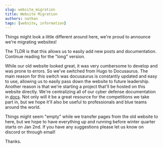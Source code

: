 ```yaml
---
slug: website_migration
title: Website Migration
authors: nathan
tags: [website, information]
---
```


Things might look a little different around here, we're proud to announce we're migrating websites!

The TLDR is that this allows us to easily add new posts and documentation. Continue reading for the "long" version.

<!--truncate-->

While our old website looked great, it was very cumbersome to develop and was prone to errors. So we've switched from Hugo to Docusaurus. The main reason for this switch was docusaurus is constantly updated and easy to use, allowing us to easily pass down the website to future leadership. Another reason is that we're starting a project that'll be hosted on this website directly. We're centralizing all of our cyber defense documentation in [docs](/docs). Not only will it be a great resource for the competitions we take part in, but we hope it'll also be useful to professionals and blue teams around the world.

Things might seem "empty" while we transfer pages from the old website to here, but we hope to have everything up and running before winter quarter starts on Jan 2nd. If you have any suggestions please let us know on discord or through email!

Thanks.
